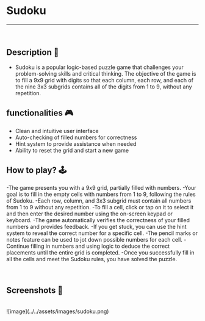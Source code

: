 # **Sudoku**

---

<br>

## **Description 📃**

<!-- add your game description here  -->

- Sudoku is a popular logic-based puzzle game that challenges your problem-solving skills and critical thinking. The objective of the game is to fill a 9x9 grid with digits so that each column, each row, and each of the nine 3x3 subgrids contains all of the digits from 1 to 9, without any repetition.

## **functionalities 🎮**

<!-- add functionalities over here -->

- Clean and intuitive user interface
- Auto-checking of filled numbers for correctness
- Hint system to provide assistance when needed
- Ability to reset the grid and start a new game
  <br>

## **How to play? 🕹️**

<!-- add the steps how to play games -->

-The game presents you with a 9x9 grid, partially filled with numbers.
-Your goal is to fill in the empty cells with numbers from 1 to 9, following the rules of Sudoku.
-Each row, column, and 3x3 subgrid must contain all numbers from 1 to 9 without any repetition.
-To fill a cell, click or tap on it to select it and then enter the desired number using the on-screen keypad or keyboard.
-The game automatically verifies the correctness of your filled numbers and provides feedback.
-If you get stuck, you can use the hint system to reveal the correct number for a specific cell.
-The pencil marks or notes feature can be used to jot down possible numbers for each cell.
-Continue filling in numbers and using logic to deduce the correct placements until the entire grid is completed.
-Once you successfully fill in all the cells and meet the Sudoku rules, you have solved the puzzle.

<br>

## **Screenshots 📸**

<br>
![image](../../assets/images/sudoku.png)
<br>

